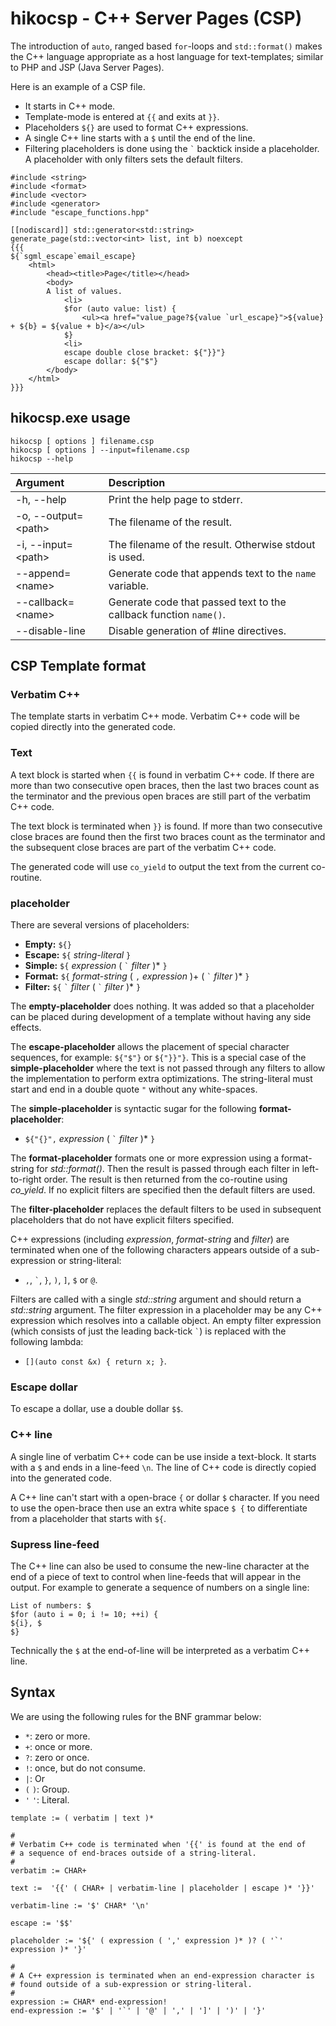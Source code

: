 hikocsp - C++ Server Pages (CSP)
================================
The introduction of `auto`, ranged based `for`-loops and `std::format()`
makes the C++ language appropriate as a host language for text-templates;
similar to PHP and JSP (Java Server Pages).

Here is an example of a CSP file.
- It starts in C++ mode.
- Template-mode is entered at `{{` and exits at `}}`.
- Placeholders `${}` are used to format C++ expressions.
- A single C++ line starts with a `$` until the end of the line.
- Filtering placeholders is done using the `` ` `` backtick inside a
  placeholder. A placeholder with only filters sets the default filters.

```
#include <string>
#include <format>
#include <vector>
#include <generator>
#include "escape_functions.hpp"

[[nodiscard]] std::generator<std::string> generate_page(std::vector<int> list, int b) noexcept
{{{
${`sgml_escape`email_escape}
    <html>
        <head><title>Page</title></head>
        <body>
        A list of values.
            <li>
            $for (auto value: list) {
                <ul><a href="value_page?${value `url_escape}">${value} + ${b} = ${value + b}</a></ul>
            $}
            <li>
            escape double close bracket: ${"}}"}
            escape dollar: ${"$"}
        </body>
    </html> 
}}}
```

hikocsp.exe usage
-----------------
```
hikocsp [ options ] filename.csp
hikocsp [ options ] --input=filename.csp
hikocsp --help
```

  Argument                 | Description
 :------------------------ |:-----------------------
  \-h, \-\-help            | Print the help page to stderr.
  \-o, \-\-output=\<path\> | The filename of the result.
  \-i, \-\-input=\<path\>  | The filename of the result. Otherwise stdout is used.
  \-\-append=\<name\>      | Generate code that appends text to the `name` variable.
  \-\-callback=\<name\>    | Generate code that passed text to the callback function `name()`.
  \-\-disable-line         | Disable generation of #line directives.
  
CSP Template format
-------------------

### Verbatim C++
The template starts in verbatim C++ mode. Verbatim C++ code will be
copied directly into the generated code.

### Text
A text block is started when `{{` is found in verbatim C++ code.
If there are more than two consecutive open braces, then the last
two braces count as the terminator and the previous open braces are still part
of the verbatim C++ code.

The text block is terminated when `}}` is found. If more than two consecutive
close braces are found then the first two braces count as the terminator
and the subsequent close braces are part of the verbatim C++ code.

The generated code will use `co_yield` to output the text from the current
co-routine.
  
### placeholder
There are several versions of placeholders:
 - **Empty:** `${}`
 - **Escape:** `${` *string-literal* `}`
 - **Simple:** `${` *expression* ( `` ` `` *filter* )\* `}`
 - **Format:** `${` *format-string* ( `,` *expression* )+ ( `` ` `` *filter* )\* `}`
 - **Filter:** `${` `` ` `` *filter* ( `` ` `` *filter* )\* `}`

The **empty-placeholder** does nothing. It was added so that a placeholder can
be placed during development of a template without having any side effects.

The **escape-placeholder** allows the placement of special character sequences,
for example: `${"$"}` or `${"}}"}`. This is a special case of the
**simple-placeholder** where the text is not passed through any filters
to allow the implementation to perform extra optimizations.
The string-literal must start and end in a double quote `"` without any
white-spaces.

The **simple-placeholder** is syntactic sugar for the following
**format-placeholder**:
 - `${"{}",` *expression* ( `` ` `` *filter* )\* `}`

The **format-placeholder** formats one or more expression using a format-string
for *std::format()*. Then the result is passed through each filter in
left-to-right order. The result is then returned from the co-routine using
*co_yield*. If no explicit filters are specified then the default filters
are used.

The **filter-placeholder** replaces the default filters to be used in subsequent
placeholders that do not have explicit filters specified.

C++ expressions (including *expression*, *format-string* and *filter*) are
terminated when one of the following characters appears outside
of a sub-expression or string-literal:
 -  `,`, `` ` ``, `}`, `)`, `]`, `$` or `@`.

Filters are called with a single *std::string* argument and should return a
*std::string* argument. The filter expression in a placeholder may be any
C++ expression which resolves into a callable object. An empty filter expression
(which consists of just the leading back-tick `` ` ``) is replaced with the
following lambda:
 - `[](auto const &x) { return x; }`.

### Escape dollar
To escape a dollar, use a double dollar `$$`.

### C++ line
A single line of verbatim C++ code can be use inside a text-block.
It starts with a `$` and ends in a line-feed `\n`.
The line of C++ code is directly copied into the generated code.

A C++ line can't start with a open-brace `{`  or dollar `$` character. If you
need to use the open-brace then use an extra white space `$ {` to
differentiate from a placeholder that starts with `${`.

### Supress line-feed
The C++ line can also be used to consume the new-line character at the end
of a piece of text to control when line-feeds that will appear in the output.
For example to generate a sequence of numbers on a single line:

```
List of numbers: $
$for (auto i = 0; i != 10; ++i) {
${i}, $
$}
```

Technically the `$` at the end-of-line will be interpreted as a verbatim C++
line.

Syntax
------

We are using the following rules for the BNF grammar below:
 - `*`: zero or more.
 - `+`: once or more.
 - `?`: zero or once.
 - `!`: once, but do not consume.
 - `|`: Or
 - `(` `)`: Group.
 - `'` `'`: Literal.

```
template := ( verbatim | text )*

#
# Verbatim C++ code is terminated when '{{' is found at the end of
# a sequence of end-braces outside of a string-literal.
#
verbatim := CHAR+

text :=  '{{' ( CHAR+ | verbatim-line | placeholder | escape )* '}}'

verbatim-line := '$' CHAR* '\n'

escape := '$$'

placeholder := '${' ( expression ( ',' expression )* )? ( '`' expression )* '}'

#
# A C++ expression is terminated when an end-expression character is
# found outside of a sub-expression or string-literal.
#
expression := CHAR* end-expression!
end-expression := '$' | '`' | '@' | ',' | ']' | ')' | '}'
```
